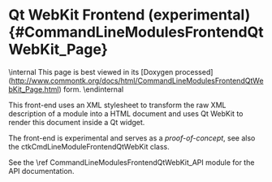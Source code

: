 Qt WebKit Frontend (experimental)    {#CommandLineModulesFrontendQtWebKit_Page}
=================================

\internal This page is best viewed in its [Doxygen processed]
(http://www.commontk.org/docs/html/CommandLineModulesFrontendQtWebKit_Page.html) form. \endinternal

This front-end uses an XML stylesheet to transform the raw XML description of a module
into a HTML document and uses Qt WebKit to render this document inside a Qt widget.

The front-end is experimental and serves as a *proof-of-concept*, see also the
ctkCmdLineModuleFrontendQtWebKit class.

See the \ref CommandLineModulesFrontendQtWebKit_API module for the API documentation.
